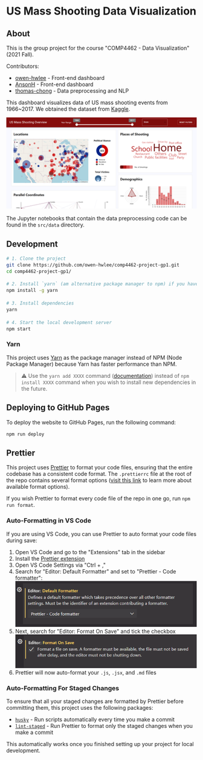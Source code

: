 # US Mass Shooting Data Visualization

## About

This is the group project for the course "COMP4462 - Data Visualization" (2021 Fall).

Contributors:

- [owen-hwlee](https://github.com/owen-hwlee) - Front-end dashboard
- [AnsonH](https://github.com/AnsonH) - Front-end dashboard
- [thomas-chong](https://github.com/thomas-chong) - Data preprocessing and NLP

This dashboard visualizes data of US mass shooting events from 1966~2017. We obtained the dataset from [Kaggle](https://www.kaggle.com/zusmani/us-mass-shootings-last-50-years).

![Screenshot](./images/overview.png)

The Jupyter notebooks that contain the data preprocessing code can be found in the `src/data` directory.

## Development

```bash
# 1. Clone the project
git clone https://github.com/owen-hwlee/comp4462-project-gp1.git
cd comp4462-project-gp1/

# 2. Install `yarn` (am alternative package manager to npm) if you haven't
npm install -g yarn

# 3. Install dependencies
yarn

# 4. Start the local development server
npm start
```

### Yarn

This project uses [Yarn](https://yarnpkg.com/) as the package manager instead of NPM (Node Package Manager) because Yarn has faster performance than NPM.

> ⚠️ Use the `yarn add XXXX` command ([documentation](https://classic.yarnpkg.com/lang/en/docs/cli/add/)) instead of `npm install XXXX` command when you wish to install new dependencies in the future.

## Deploying to GitHub Pages

To deploy the website to GitHub Pages, run the following command:

```bash
npm run deploy
```

## Prettier

This project uses [Prettier](https://prettier.io/) to format your code files, ensuring that the entire codebase has a consistent code format. The `.prettierrc` file at the root of the repo contains several format options ([visit this link](https://prettier.io/docs/en/options.html) to learn more about available format options).

If you wish Prettier to format every code file of the repo in one go, run `npm run format`.

### Auto-Formatting in VS Code

If you are using VS Code, you can use Prettier to auto format your code files during save:

1. Open VS Code and go to the "Extensions" tab in the sidebar
2. Install the [Prettier extension](https://marketplace.visualstudio.com/items?itemName=esbenp.prettier-vscode)
3. Open VS Code Settings via "Ctrl + ,"
4. Search for "Editor: Default Formatter" and set to "Prettier - Code formatter":
   <img src="./images/prettier-vs-code-1.png">
5. Next, search for "Editor: Format On Save" and tick the checkbox
   <img src="./images/prettier-vs-code-2.png">
6. Prettier will now auto-format your `.js`, `.jsx`, and `.md` files

### Auto-Formatting For Staged Changes

To ensure that all your staged changes are formatted by Prettier before committing them, this project uses the following packages:

- [`husky`](https://www.npmjs.com/package/husky/v/4.3.8) - Run scripts automatically every time you make a commit
- [`lint-staged`](https://www.npmjs.com/package/lint-staged) - Run Prettier to format only the staged changes when you make a commit

This automatically works once you finished setting up your project for local development.
